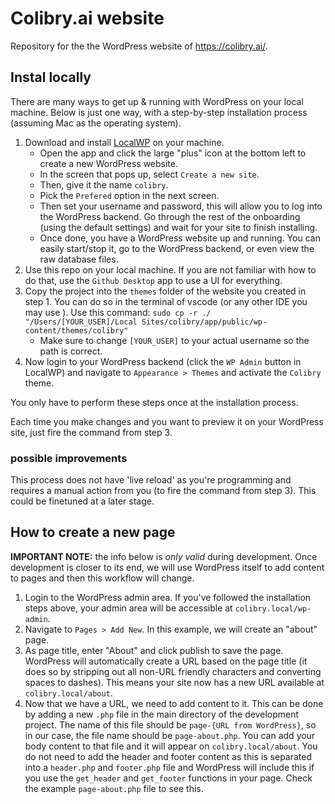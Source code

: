 # Colibry.ai website

Repository for the the WordPress website of https://colibry.ai/.

## Instal locally

There are many ways to get up & running with WordPress on your local machine. Below is just one way, with a step-by-step installation process (assuming Mac as the operating system).

1. Download and install [LocalWP](https://localwp.com/) on your machine.
   * Open the app and click the large "plus" icon at the bottom left to create a new WordPress website.
   * In the screen that pops up, select `Create a new site`.
   * Then, give it the name `colibry`.
   * Pick the `Prefered` option in the next screen.
   * Then set your username and password, this will allow you to log into the WordPress backend. Go through the rest of the onboarding (using the default settings) and wait for your site to finish  installing.
   * Once done, you have a WordPress website up and running. You can easily start/stop it, go to the WordPress backend, or even view the raw database files.
2. Use this repo on your local machine. If you are not familiar with how to do that, use the `Github Desktop` app to use a UI for everything.
3. Copy the project into the `themes` folder of the website you created in step 1. You can do so in the terminal of vscode (or any other IDE you may use ). Use this command: `sudo cp -r ./ "/Users/[YOUR_USER]/Local Sites/colibry/app/public/wp-content/themes/colibry"`
   * Make sure to change `[YOUR_USER]` to your actual username so the path is correct.
4. Now login to your WordPress backend (click the `WP Admin` button in LocalWP) and navigate to `Appearance > Themes` and activate the `Colibry` theme.

You only have to perform these steps once at the installation process.

Each time you make changes and you want to preview it on your WordPress site, just fire the command from step 3.

### possible improvements

This process does not have 'live reload' as you're programming and requires a manual action from you (to fire the command from step 3). This could be finetuned at a later stage.

## How to create a new page

__IMPORTANT NOTE:__ the info below is *only valid* during development. Once development is closer to its end, we will use WordPress itself to add content to pages and then this workflow will change.

1. Login to the WordPress admin area. If you've followed the installation steps above, your admin area will be accessible at `colibry.local/wp-admin`.
2. Navigate to `Pages > Add New`. In this example, we will create an "about" page.
3. As page title, enter "About" and click publish to save the page. WordPress will automatically create a URL based on the page title (it does so by stripping out all non-URL friendly characters and converting spaces to dashes). This means your site now has a new URL available at `colibry.local/about`.
4. Now that we have a URL, we need to add content to it. This can be done by adding a new `.php` file in the main directory of the development project. The name of this file should be `page-{URL from WordPress}`, so in our case, the file name should be `page-about.php`. You can  add your body content to that file and it will appear on `colibry.local/about`. You do not need to add the header and footer content as this is separated into a `header.php` and `footer.php` file and WordPress will  include this if you use the `get_header` and `get_footer` functions in your page. Check the example `page-about.php` file to see this.